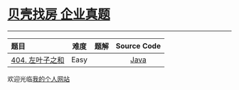 # [贝壳找房 企业真题](https://leetcode-cn.com/study-plan/ke/?progress=lg3cmuv)

-------------------

|   题目   |     难度     |          题解          |   Source Code   |
|    :-----        |    :----:    |         :----:         |      :----:     |
| [404. 左叶子之和](https://leetcode-cn.com/problems/sum-of-left-leaves/) | Easy | []()  | [Java](./Problem404_sumOfLeftLeaves.java) |

欢迎光临[我的个人网站](http://www.longluo.me)

